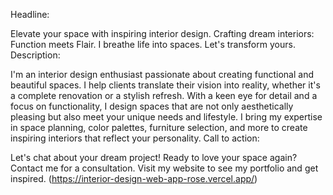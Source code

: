 Headline:

Elevate your space with inspiring interior design.
Crafting dream interiors: Function meets Flair.
I breathe life into spaces. Let's transform yours.
Description:

I'm an interior design enthusiast passionate about creating functional and beautiful spaces. I help clients translate their vision into reality, whether it's a complete renovation or a stylish refresh.
With a keen eye for detail and a focus on functionality, I design spaces that are not only aesthetically pleasing but also meet your unique needs and lifestyle.
I bring my expertise in space planning, color palettes, furniture selection, and more to create inspiring interiors that reflect your personality.
Call to action:

Let's chat about your dream project!
Ready to love your space again? Contact me for a consultation.
Visit my website to see my portfolio and get inspired. (https://interior-design-web-app-rose.vercel.app/)
